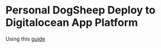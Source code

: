 # Personal DogSheep Deploy to Digitalocean App Platform

Using this [guide](https://til.simonwillison.net/digitalocean/datasette-on-digitalocean-app-platform)